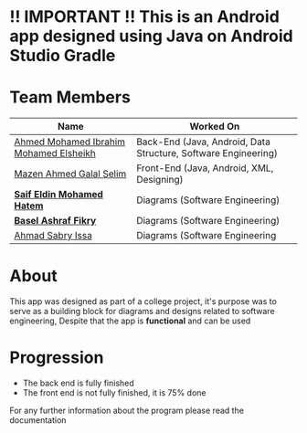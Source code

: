 # **!! IMPORTANT !! This is an Android app designed using Java on Android Studio Gradle**


# Team Members

| Name | Worked On |
| ---- | ---- |
| [Ahmed Mohamed Ibrahim Mohamed Elsheikh](https://github.com/HaoTurnip) | Back-End (Java, Android, Data Structure, Software Engineering) |
| [Mazen Ahmed Galal Selim](https://github.com/Mazen421) | Front-End (Java, Android, XML, Designing) |
| [**Saif Eldin Mohamed Hatem**](https://github.com/Trimbex) | Diagrams (Software Engineering) |
| [**Basel Ashraf Fikry**](https://github.com/BaselAshraf81) | Diagrams (Software Engineering) |
| [Ahmad Sabry Issa](https://github.com/AhmadSabryIssa) | Diagrams (Software Engineering |


# About

This app was designed as part of a college project, it's purpose was to serve as a building block for diagrams and designs related to software engineering, Despite that the app is **functional** and can be used

# Progression

- The back end is fully finished
- The front end is not fully finished, it is 75% done


For any further information about the program please read the documentation